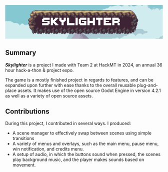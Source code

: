 ![A banner of the game's title](titlebanner.png)
## Summary
***Skylighter*** is a project I made with Team 2 at HackMT in 2024, an annual 36 hour hack-a-thon & project expo.

The game is a mostly finished project in regards to features, and can be expanded upon further with ease thanks to the overall reusable plug-and-place assets.
It makes use of the open source Godot Engine in version 4.2.1 as well as a variety of open source assets.

## Contributions
During this project, I contributed in several ways. I produced:

- A scene manager to effectively swap between scenes using simple transitions
- A variety of menus and overlays, such as the main menu, pause menu, win notification, and credits menu.
- A setup of audio, in which the buttons sound when pressed, the scenes play background music, and the player makes sounds based on movement.
